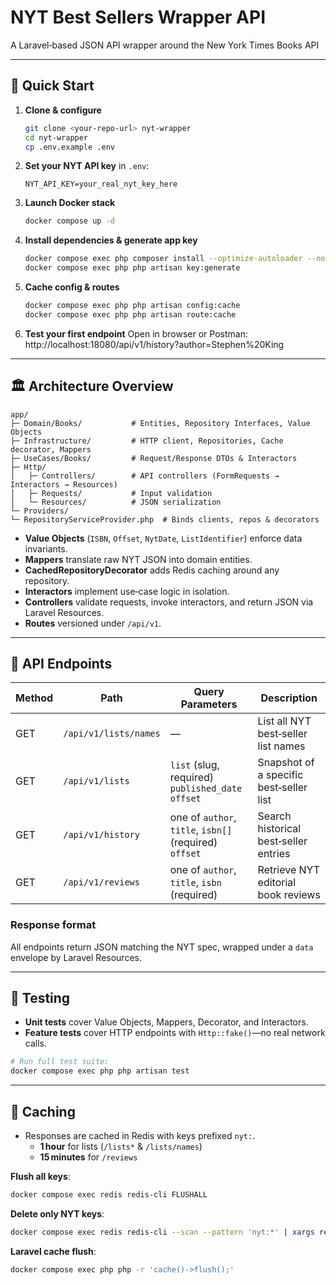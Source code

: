 # NYT Best Sellers Wrapper API

A Laravel‑based JSON API wrapper around the New York Times Books API

---

## 🔧 Quick Start

1. **Clone & configure**
   ```bash
   git clone <your‑repo‑url> nyt-wrapper
   cd nyt-wrapper
   cp .env.example .env
   ```

2. **Set your NYT API key** in `.env`:
   ```dotenv
   NYT_API_KEY=your_real_nyt_key_here
   ```

3. **Launch Docker stack**
   ```bash
   docker compose up -d
   ```

4. **Install dependencies & generate app key**
   ```bash
   docker compose exec php composer install --optimize-autoloader --no-dev
   docker compose exec php php artisan key:generate
   ```

5. **Cache config & routes**
   ```bash
   docker compose exec php php artisan config:cache
   docker compose exec php php artisan route:cache
   ```

6. **Test your first endpoint**
   Open in browser or Postman: 
   http://localhost:18080/api/v1/history?author=Stephen%20King
---

## 🏛️ Architecture Overview

```
app/
├─ Domain/Books/           # Entities, Repository Interfaces, Value Objects
├─ Infrastructure/         # HTTP client, Repositories, Cache decorator, Mappers
├─ UseCases/Books/         # Request/Response DTOs & Interactors
├─ Http/
│   ├─ Controllers/        # API controllers (FormRequests → Interactors → Resources)
│   ├─ Requests/           # Input validation
│   └─ Resources/          # JSON serialization
└─ Providers/
└─ RepositoryServiceProvider.php  # Binds clients, repos & decorators
```

- **Value Objects** (`ISBN`, `Offset`, `NytDate`, `ListIdentifier`) enforce data invariants.
- **Mappers** translate raw NYT JSON into domain entities.
- **CachedRepositoryDecorator** adds Redis caching around any repository.
- **Interactors** implement use‑case logic in isolation.
- **Controllers** validate requests, invoke interactors, and return JSON via Laravel Resources.
- **Routes** versioned under `/api/v1`.

---

## 🚏 API Endpoints

| Method | Path               | Query Parameters                                             | Description                                   |
|--------|--------------------|--------------------------------------------------------------|-----------------------------------------------|
| GET    | `/api/v1/lists/names` | —                                                          | List all NYT best‑seller list names           |
| GET    | `/api/v1/lists`      | `list` (slug, required)<br>`published_date`<br>`offset`    | Snapshot of a specific best‑seller list       |
| GET    | `/api/v1/history`    | one of `author`, `title`, `isbn[]` (required)<br>`offset` | Search historical best‑seller entries         |
| GET    | `/api/v1/reviews`    | one of `author`, `title`, `isbn` (required)               | Retrieve NYT editorial book reviews           |

### Response format

All endpoints return JSON matching the NYT spec, wrapped under a `data` envelope by Laravel Resources.

---

## 🧪 Testing

- **Unit tests** cover Value Objects, Mappers, Decorator, and Interactors.
- **Feature tests** cover HTTP endpoints with `Http::fake()`—no real network calls.

```bash
# Run full test suite:
docker compose exec php php artisan test
```

---

## 🔄 Caching

- Responses are cached in Redis with keys prefixed `nyt:`.
    - **1 hour** for lists (`/lists*` & `/lists/names`)
    - **15 minutes** for `/reviews`

**Flush all keys**:
```bash
docker compose exec redis redis-cli FLUSHALL
```

**Delete only NYT keys**:
```bash
docker compose exec redis redis-cli --scan --pattern 'nyt:*' | xargs redis-cli DEL
```

**Laravel cache flush**:
```bash
docker compose exec php php -r 'cache()->flush();'
```

